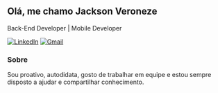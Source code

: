 ## Olá, me chamo Jackson Veroneze

Back-End Developer | Mobile Developer

[![LinkedIn](https://img.shields.io/badge/-LinkedIn-blue?style=for-the-badge&logo=Linkedin&logoColor=white&link=https://www.linkedin.com/in/jacksonveroneze/)](https://www.linkedin.com/in/jacksonveroneze)
[![Gmail](https://img.shields.io/badge/-Gmail-c14438?style=for-the-badge&logo=Gmail&logoColor=white)](mailto:jackson@jacksonveroneze.com)



### Sobre
Sou proativo, autodidata, gosto de trabalhar em equipe e estou sempre disposto a ajudar e compartilhar conhecimento.
